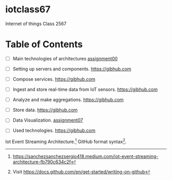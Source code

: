 # iotclass67
Internet of things Class 2567

# Table of Contents

- [ ] Main technologies of architectures [assignment00](https://github.com/SiriwatHuntra/iotclass67/blob/main/assignment00/architecture.md)
- [ ] Setting up servers and components. https://gibhub.com
- [ ] Compose services. https://gibhub.com
- [ ] Ingest and store real-time data from IoT sensors. https://gibhub.com
- [ ] Analyze and make aggregations. https://gibhub.com
- [ ] Store data. https://gibhub.com
- [ ] Data Visualization.  [assignment07](https://github.com/KanyanaGitHub/iotclass67/blob/main/assignment07/01-visualization.md)
- [ ] Used technologies. https://gibhub.com


Iot Event Streaming Architecture.[^1]
GitHub format syntax[^2].

[^1]: https://sanchezsanchezsergio418.medium.com/iot-event-streaming-architecture-fb790c634c2f
[^2]: Visit https://docs.github.com/en/get-started/writing-on-github
